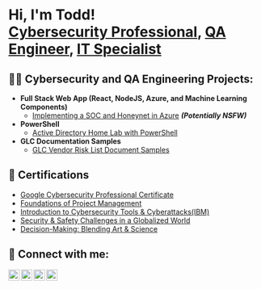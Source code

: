 <h1>Hi, I'm Todd! <br/><a href="https://github.com/Tjones521">Cybersecurity Professional</a>, <a href="www.linkedin.com/in/todd-jones-126265a0">QA Engineer</a>, <a href=>IT Specialist</a></h1>

<h2>👨‍💻 Cybersecurity and QA Engineering Projects:</h2>

- <b>Full Stack Web App (React, NodeJS, Azure, and Machine Learning Components)</b>
  - [Implementing a SOC and Honeynet in Azure](https://github.com/Tjones521/Catch-Attackers-From-Home-Lab) <b><i>(Potentially NSFW)</b></i>
- <b>PowerShell</b>
  - [Active Directory Home Lab with PowerShell](https://github.com/Tjones521/ActiveDirectoryLab)
- <b>GLC Documentation Samples</b>
  - [GLC Vendor Risk List Document Samples](https://github.com/Tjones521/GLC-Documentation-Samples)

<h2>📄 Certifications</h2>

  - [Google Cybersecurity Professional Certificate](https://coursera.org/share/38559a6899b76a6f825fb248a2ea33a0)
  - [Foundations of Project Management](https://coursera.org/share/f75594fea00a364b281974be13b13257)
  - [Introduction to Cybersecurity Tools & Cyberattacks(IBM)](https://coursera.org/share/553d834c5e2a8e6ccf43df4a339b4d06)
  - [Security & Safety Challenges in a Globalized World](https://coursera.org/share/5947481e1276d8818701dbcd1d5ddd0e)
  - [Decision-Making: Blending Art & Science](https://coursera.org/share/5ddb77f34dcc556cc8c1a84bbac066f8)

<h2> 🤳 Connect with me:</h2>

[<img align="left" alt="JoshMadakor | YouTube" width="22px" src="https://cdn.jsdelivr.net/npm/simple-icons@v3/icons/youtube.svg" />][youtube]
[<img align="left" alt="JoshMadakor | Twitter" width="22px" src="https://cdn.jsdelivr.net/npm/simple-icons@v3/icons/twitter.svg" />][twitter]
[<img align="left" alt="JoshMadakor | LinkedIn" width="22px" src="https://cdn.jsdelivr.net/npm/simple-icons@v3/icons/linkedin.svg" />][linkedin]
[<img align="left" alt="JoshMadakor | Instagram" width="22px" src="https://cdn.jsdelivr.net/npm/simple-icons@v3/icons/instagram.svg" />][instagram]

[twitter]: https://twitter.com/
[youtube]: https://youtube.com/@tyflyby1
[instagram]: https://www.instagram.com/tj0n35
[linkedin]: https://www.linkedin.com/in/todd-jones-126265a0/

<!--
**joshmadakor1/joshmadakor1** is a ✨ _special_ ✨ repository because its `README.md` (this file) appears on your GitHub profile.

Here are some ideas to get you started:

- 🔭 I’m currently working on ...
- 🌱 I’m currently learning ...
- 👯 I’m looking to collaborate on ...
- 🤔 I’m looking for help with ...
- 💬 Ask me about ...
- 📫 How to reach me: ...
- 😄 Pronouns: ...
- ⚡ Fun fact: ...
-->
